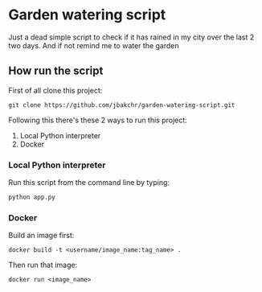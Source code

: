 # Garden watering script

Just a dead simple script to check if it has rained in my city over the last 2 two days. And if not remind me to water the garden

## How run the script
First of all clone this project:
````git
git clone https://github.com/jbakchr/garden-watering-script.git
````

Following this there's these 2 ways to run this project:
1. Local Python interpreter
2. Docker

### Local Python interpreter
Run this script from the command line by typing:

```python
python app.py
```

### Docker
Build an image first:
```docker
docker build -t <username/image_name:tag_name> .
```

Then run that image:
```docker
docker run <image_name>
```

